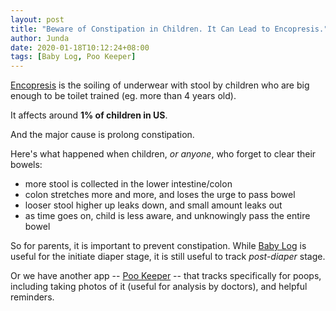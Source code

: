 ```yaml
---
layout: post
title: "Beware of Constipation in Children. It Can Lead to Encopresis."
author: Junda
date: 2020-01-18T10:12:24+08:00
tags: [Baby Log, Poo Keeper]
---
```


[Encopresis](https://www.webmd.com/digestive-disorders/encopresis) is the soiling of underwear with stool by children who are big enough to be toilet trained (eg. more than 4 years old).

It affects around **1% of children in US**.

And the major cause is prolong constipation.

Here's what happened when children, _or anyone_, who forget to clear their bowels:

- more stool is collected in the lower intestine/colon
- colon stretches more and more, and loses the urge to pass bowel
- looser stool higher up leaks down, and small amount leaks out
- as time goes on, child is less aware, and unknowingly pass the entire bowel

So for parents, it is important to prevent constipation. While [Baby Log](https://just2us.com/babylog) is useful for the initiate diaper stage, it is still useful to track _post-diaper_ stage.

Or we have another app -- [Poo Keeper](https://just2us.com/pookeeper) -- that tracks specifically for poops, including taking photos of it (useful for analysis by doctors), and helpful reminders.
